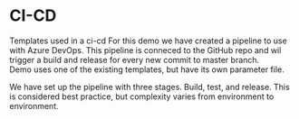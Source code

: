 # CI-CD

Templates used in a ci-cd
For this demo we have created a pipeline to use with Azure DevOps. This pipeline is conneced to the GitHub repo and wil trigger a build and release for every new commit to master branch.  
Demo uses one of the existing templates, but have its own parameter file.

We have set up the pipeline with three stages. Build, test, and release. This is considered best practice, but complexity varies from environment to environment.
